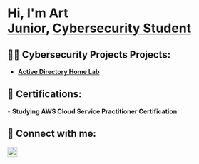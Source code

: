 <h1>Hi, I'm Art <br/><a href="https://github.com/romeraax">Junior</a>, <a href="https://www.linkedin.com/in/art-romera-a38326261/">Cybersecurity Student</a>

<h2>👨‍💻 Cybersecurity Projects Projects:</h2>

- <b>[Active Directory Home Lab](https://github.com/joshmadakor1/Algorithms-Practice)</b>
 
<h2> 📃 Certifications:</h2>
- <b>Studying AWS Cloud Service Practitioner Certification</b>

<h2> 🤳 Connect with me:</h2>

[<img align="left" alt="ArtRomera | LinkedIn" width="22px" src="https://cdn.jsdelivr.net/npm/simple-icons@v3/icons/linkedin.svg" />][linkedin]


[linkedin]: https://www.linkedin.com/in/art-romera-a38326261/

<!--
**joshmadakor1/joshmadakor1** is a ✨ _special_ ✨ repository because its `README.md` (this file) appears on your GitHub profile.

Here are some ideas to get you started:

- 🔭 I’m currently working on ...
- 🌱 I’m currently learning ...
- 👯 I’m looking to collaborate on ...
- 🤔 I’m looking for help with ...
- 💬 Ask me about ...
- 📫 How to reach me: ...
- 😄 Pronouns: ...
- ⚡ Fun fact: ...
-->
